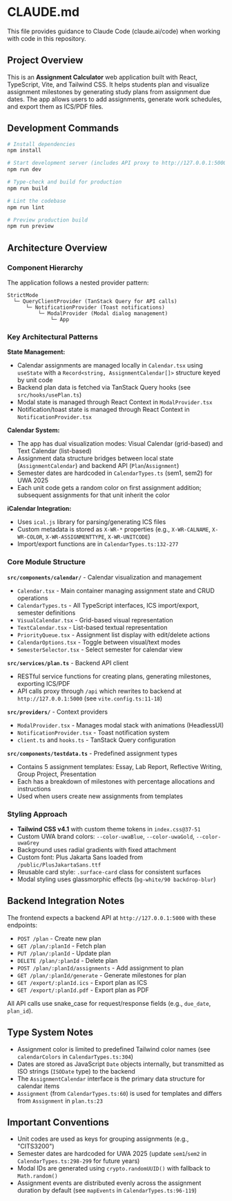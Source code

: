 # CLAUDE.md

This file provides guidance to Claude Code (claude.ai/code) when working with code in this repository.

## Project Overview

This is an **Assignment Calculator** web application built with React, TypeScript, Vite, and Tailwind CSS. It helps students plan and visualize assignment milestones by generating study plans from assignment due dates. The app allows users to add assignments, generate work schedules, and export them as ICS/PDF files.

## Development Commands

```bash
# Install dependencies
npm install

# Start development server (includes API proxy to http://127.0.0.1:5000)
npm run dev

# Type-check and build for production
npm run build

# Lint the codebase
npm run lint

# Preview production build
npm run preview
```

## Architecture Overview

### Component Hierarchy

The application follows a nested provider pattern:
```
StrictMode
  └─ QueryClientProvider (TanStack Query for API calls)
      └─ NotificationProvider (Toast notifications)
          └─ ModalProvider (Modal dialog management)
              └─ App
```

### Key Architectural Patterns

**State Management:**
- Calendar assignments are managed locally in `Calendar.tsx` using `useState` with a `Record<string, AssignmentCalendar[]>` structure keyed by unit code
- Backend plan data is fetched via TanStack Query hooks (see `src/hooks/usePlan.ts`)
- Modal state is managed through React Context in `ModalProvider.tsx`
- Notification/toast state is managed through React Context in `NotificationProvider.tsx`

**Calendar System:**
- The app has dual visualization modes: Visual Calendar (grid-based) and Text Calendar (list-based)
- Assignment data structure bridges between local state (`AssignmentCalendar`) and backend API (`Plan`/`Assignment`)
- Semester dates are hardcoded in `CalendarTypes.ts` (sem1, sem2) for UWA 2025
- Each unit code gets a random color on first assignment addition; subsequent assignments for that unit inherit the color

**iCalendar Integration:**
- Uses `ical.js` library for parsing/generating ICS files
- Custom metadata is stored as `X-WR-*` properties (e.g., `X-WR-CALNAME`, `X-WR-COLOR`, `X-WR-ASSIGNMENTTYPE`, `X-WR-UNITCODE`)
- Import/export functions are in `CalendarTypes.ts:132-277`

### Core Module Structure

**`src/components/calendar/`** - Calendar visualization and management
- `Calendar.tsx` - Main container managing assignment state and CRUD operations
- `CalendarTypes.ts` - All TypeScript interfaces, ICS import/export, semester definitions
- `VisualCalendar.tsx` - Grid-based visual representation
- `TextCalendar.tsx` - List-based textual representation
- `PriorityQueue.tsx` - Assignment list display with edit/delete actions
- `CalendarOptions.tsx` - Toggle between visual/text modes
- `SemesterSelector.tsx` - Select semester for calendar view

**`src/services/plan.ts`** - Backend API client
- RESTful service functions for creating plans, generating milestones, exporting ICS/PDF
- API calls proxy through `/api` which rewrites to backend at `http://127.0.0.1:5000` (see `vite.config.ts:11-18`)

**`src/providers/`** - Context providers
- `ModalProvider.tsx` - Manages modal stack with animations (HeadlessUI)
- `NotificationProvider.tsx` - Toast notification system
- `client.ts` and `hooks.ts` - TanStack Query configuration

**`src/components/testdata.ts`** - Predefined assignment types
- Contains 5 assignment templates: Essay, Lab Report, Reflective Writing, Group Project, Presentation
- Each has a breakdown of milestones with percentage allocations and instructions
- Used when users create new assignments from templates

### Styling Approach

- **Tailwind CSS v4.1** with custom theme tokens in `index.css@37-51`
- Custom UWA brand colors: `--color-uwaBlue`, `--color-uwaGold`, `--color-uwaGrey`
- Background uses radial gradients with fixed attachment
- Custom font: Plus Jakarta Sans loaded from `/public/PlusJakartaSans.ttf`
- Reusable card style: `.surface-card` class for consistent surfaces
- Modal styling uses glassmorphic effects (`bg-white/90 backdrop-blur`)

## Backend Integration Notes

The frontend expects a backend API at `http://127.0.0.1:5000` with these endpoints:
- `POST /plan` - Create new plan
- `GET /plan/:planId` - Fetch plan
- `PUT /plan/:planId` - Update plan
- `DELETE /plan/:planId` - Delete plan
- `POST /plan/:planId/assignments` - Add assignment to plan
- `GET /plan/:planId/generate` - Generate milestones for plan
- `GET /export/:planId.ics` - Export plan as ICS
- `GET /export/:planId.pdf` - Export plan as PDF

All API calls use snake_case for request/response fields (e.g., `due_date`, `plan_id`).

## Type System Notes

- Assignment color is limited to predefined Tailwind color names (see `calendarColors` in `CalendarTypes.ts:304`)
- Dates are stored as JavaScript `Date` objects internally, but transmitted as ISO strings (`ISODate` type) to the backend
- The `AssignmentCalendar` interface is the primary data structure for calendar items
- `Assignment` (from `CalendarTypes.ts:60`) is used for templates and differs from `Assignment` in `plan.ts:23`

## Important Conventions

- Unit codes are used as keys for grouping assignments (e.g., "CITS3200")
- Semester dates are hardcoded for UWA 2025 (update `sem1`/`sem2` in `CalendarTypes.ts:298-299` for future years)
- Modal IDs are generated using `crypto.randomUUID()` with fallback to `Math.random()`
- Assignment events are distributed evenly across the assignment duration by default (see `mapEvents` in `CalendarTypes.ts:96-119`)
